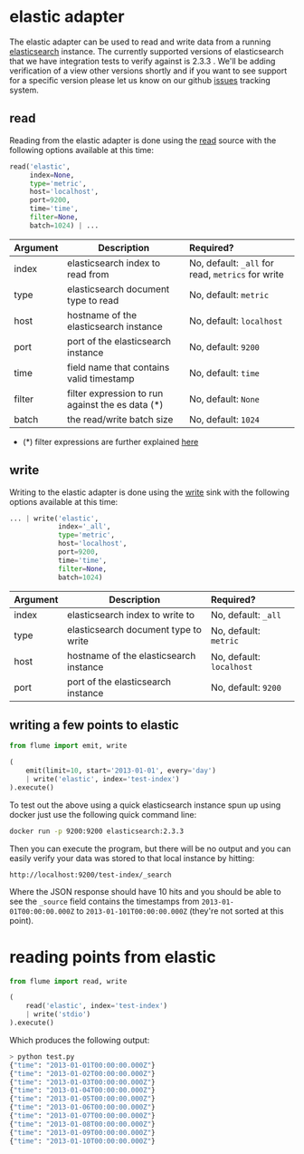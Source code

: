 # elastic adapter

The elastic adapter can be used to read and write data from a running
[elasticsearch](https://www.elastic.co/) instance. The currently supported versions of elasticsearch that we have integration tests to verify against is 2.3.3 . We'll be adding verification of a view other versions shortly and
if you want to see support for a specific version please let us know on our
github [issues](https://github.com/rlgomes/flume/issues) tracking system.

## read

Reading from the elastic adapter is done using the [read](../sources/read) source
with the following options available at this time:

```python
read('elastic',
     index=None,
     type='metric',
     host='localhost',
     port=9200,
     time='time',
     filter=None,
     batch=1024) | ...
```

Argument | Description                                      | Required?
-------- | ------------------------------------------------ | :---------
index    | elasticsearch index to read from                 | No, default: `_all` for read, `metrics` for write 
type     | elasticsearch document type to read              | No, default: `metric`
host     | hostname of the elasticsearch instance           | No, default: `localhost`
port     | port of the elasticsearch instance               | No, default: `9200`
time     | field name that contains valid timestamp         | No, default: `time`
filter   | filter expression to run against the es data (*) | No, default:  `None`
batch    | the read/write batch size                        | No, default: `1024`

 * (*) filter expressions are further explained [here](../filter_expressions)

## write

Writing to the elastic adapter is done using the [write](../sinks/write) sink
with the following options available at this time:

```python
... | write('elastic',
            index='_all',
            type='metric',
            host='localhost',
            port=9200,
            time='time',
            filter=None,
            batch=1024)
```

Argument | Description                                  | Required?
-------- | -------------------------------------------- | :---------
index    | elasticsearch index to write to              | No, default: `_all`
type     | elasticsearch document type to write         | No, default: `metric`
host     | hostname of the elasticsearch instance       | No, default: `localhost`
port     | port of the elasticsearch instance           | No, default: `9200`

## writing a few points to elastic

```python
from flume import emit, write

(
    emit(limit=10, start='2013-01-01', every='day')
    | write('elastic', index='test-index')
).execute()
```

To test out the above using a quick elasticsearch instance spun up using docker
just use the following quick command line:

```bash
docker run -p 9200:9200 elasticsearch:2.3.3
```

Then you can execute the program, but there will be no output and you can easily
verify your data was stored to that local instance by hitting:

    http://localhost:9200/test-index/_search

Where the JSON response should have 10 hits and you should be able to see the
`_source` field contains the timestamps from `2013-01-01T00:00:00.000Z` to 
`2013-01-101T00:00:00.000Z` (they're not sorted at this point).

# reading points from elastic

```python
from flume import read, write

(
    read('elastic', index='test-index')
    | write('stdio')
).execute()
```

Which produces the following output:

```bash
> python test.py 
{"time": "2013-01-01T00:00:00.000Z"}
{"time": "2013-01-02T00:00:00.000Z"}
{"time": "2013-01-03T00:00:00.000Z"}
{"time": "2013-01-04T00:00:00.000Z"}
{"time": "2013-01-05T00:00:00.000Z"}
{"time": "2013-01-06T00:00:00.000Z"}
{"time": "2013-01-07T00:00:00.000Z"}
{"time": "2013-01-08T00:00:00.000Z"}
{"time": "2013-01-09T00:00:00.000Z"}
{"time": "2013-01-10T00:00:00.000Z"}
```
